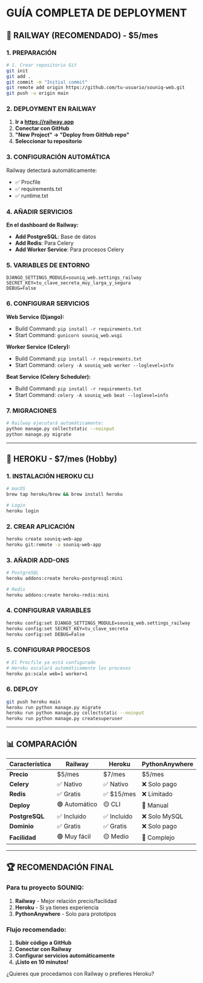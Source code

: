 # GUÍA COMPLETA DE DEPLOYMENT

## 🚀 RAILWAY (RECOMENDADO) - $5/mes

### 1. PREPARACIÓN
```bash
# 1. Crear repositorio Git
git init
git add .
git commit -m "Initial commit"
git remote add origin https://github.com/tu-usuario/souniq-web.git
git push -u origin main
```

### 2. DEPLOYMENT EN RAILWAY
1. **Ir a https://railway.app**
2. **Conectar con GitHub**
3. **"New Project" → "Deploy from GitHub repo"**
4. **Seleccionar tu repositorio**

### 3. CONFIGURACIÓN AUTOMÁTICA
Railway detectará automáticamente:
- ✅ Procfile
- ✅ requirements.txt
- ✅ runtime.txt

### 4. AÑADIR SERVICIOS
**En el dashboard de Railway:**
- **Add PostgreSQL**: Base de datos
- **Add Redis**: Para Celery
- **Add Worker Service**: Para procesos Celery

### 5. VARIABLES DE ENTORNO
```env
DJANGO_SETTINGS_MODULE=souniq_web.settings_railway
SECRET_KEY=tu_clave_secreta_muy_larga_y_segura
DEBUG=False
```

### 6. CONFIGURAR SERVICIOS
**Web Service (Django):**
- Build Command: `pip install -r requirements.txt`
- Start Command: `gunicorn souniq_web.wsgi`

**Worker Service (Celery):**
- Build Command: `pip install -r requirements.txt`
- Start Command: `celery -A souniq_web worker --loglevel=info`

**Beat Service (Celery Scheduler):**
- Build Command: `pip install -r requirements.txt`
- Start Command: `celery -A souniq_web beat --loglevel=info`

### 7. MIGRACIONES
```bash
# Railway ejecutará automáticamente:
python manage.py collectstatic --noinput
python manage.py migrate
```

---

## 🔵 HEROKU - $7/mes (Hobby)

### 1. INSTALACIÓN HEROKU CLI
```bash
# macOS
brew tap heroku/brew && brew install heroku

# Login
heroku login
```

### 2. CREAR APLICACIÓN
```bash
heroku create souniq-web-app
heroku git:remote -a souniq-web-app
```

### 3. AÑADIR ADD-ONS
```bash
# PostgreSQL
heroku addons:create heroku-postgresql:mini

# Redis
heroku addons:create heroku-redis:mini
```

### 4. CONFIGURAR VARIABLES
```bash
heroku config:set DJANGO_SETTINGS_MODULE=souniq_web.settings_railway
heroku config:set SECRET_KEY=tu_clave_secreta
heroku config:set DEBUG=False
```

### 5. CONFIGURAR PROCESOS
```bash
# El Procfile ya está configurado
# Heroku escalará automáticamente los procesos
heroku ps:scale web=1 worker=1
```

### 6. DEPLOY
```bash
git push heroku main
heroku run python manage.py migrate
heroku run python manage.py collectstatic --noinput
heroku run python manage.py createsuperuser
```

---

## 📊 COMPARACIÓN

| Característica | Railway | Heroku | PythonAnywhere |
|----------------|---------|--------|----------------|
| **Precio** | $5/mes | $7/mes | $5/mes |
| **Celery** | ✅ Nativo | ✅ Nativo | ❌ Solo pago |
| **Redis** | ✅ Gratis | ✅ $15/mes | ❌ Limitado |
| **Deploy** | 🟢 Automático | 🟡 CLI | 🔴 Manual |
| **PostgreSQL** | ✅ Incluido | ✅ Incluido | ❌ Solo MySQL |
| **Dominio** | ✅ Gratis | ✅ Gratis | ❌ Solo pago |
| **Facilidad** | 🟢 Muy fácil | 🟡 Medio | 🔴 Complejo |

---

## 🏆 RECOMENDACIÓN FINAL

### Para tu proyecto SOUNIQ:
1. **Railway** - Mejor relación precio/facilidad
2. **Heroku** - Si ya tienes experiencia
3. **PythonAnywhere** - Solo para prototipos

### Flujo recomendado:
1. **Subir código a GitHub**
2. **Conectar con Railway**
3. **Configurar servicios automáticamente**
4. **¡Listo en 10 minutos!**

¿Quieres que procedamos con Railway o prefieres Heroku?
